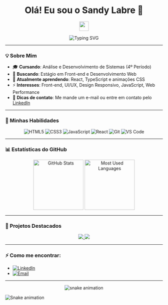 <h1 align="center">Olá! Eu sou o Sandy Labre 👋</h1>

<p align="center">
  <img src="https://media.giphy.com/media/hvRJCLFzcasrR4ia7z/giphy.gif" width="30px"/>
</p>

<div align="center">
  <img src="https://readme-typing-svg.herokuapp.com?font=Poppins&size=24&duration=4000&color=F7DF1E&center=true&vCenter=true&width=500&lines=Desenvolvedor+Front-End;Estudante+de+ADS;Amante+de+Tecnologia+%26+Inovação" alt="Typing SVG" />
</div>

---

### 💡 Sobre Mim
- 🎓 **Cursando**: Análise e Desenvolvimento de Sistemas (4º Período)
- 💼 **Buscando**: Estágio em Front-end e Desenvolvimento Web
- 🌱 **Atualmente aprendendo**: React, TypeScript e animações CSS
- ⚡ **Interesses**: Front-end, UI/UX, Design Responsivo, JavaScript, Web Performance
- 💬 **Dicas de contato**: Me mande um e-mail ou entre em contato pelo [LinkedIn](https://www.linkedin.com/in/sandy-labre)

---

### 🚀 Minhas Habilidades
<div align="center">
  <img src="https://img.shields.io/badge/-HTML5-E34F26?logo=html5&logoColor=fff" alt="HTML5" />
  <img src="https://img.shields.io/badge/-CSS3-1572B6?logo=css3&logoColor=fff" alt="CSS3" />
  <img src="https://img.shields.io/badge/-JavaScript-F7DF1E?logo=javascript&logoColor=black" alt="JavaScript" />
  <img src="https://img.shields.io/badge/-React-61DAFB?logo=react&logoColor=black" alt="React" />
  <img src="https://img.shields.io/badge/-Git-F05032?logo=git&logoColor=fff" alt="Git" />
  <img src="https://img.shields.io/badge/-VS%20Code-007ACC?logo=visual-studio-code&logoColor=fff" alt="VS Code" />
</div>

---

### 📊 Estatísticas do GitHub
<div align="center">
  <img height="160em" src="https://github-readme-stats.vercel.app/api?username=sandy-labre&show_icons=true&theme=radical&include_all_commits=true&count_private=true" alt="GitHub Stats"/>
  <img height="160em" src="https://github-readme-stats.vercel.app/api/top-langs/?username=sandy-labre&layout=compact&langs_count=8&theme=radical" alt="Most Used Languages"/>
</div>

---

### 🌟 Projetos Destacados
<div align="center">
  <a href="https://github.com/sandy-labre/CodeConnect">
    <img src="https://github-readme-stats.vercel.app/api/pin/?username=sandy-labre&repo=CodeConnect&theme=tokyonight" />
  </a>
  <a href="https://github.com/sandy-labre/todo-list-js">
    <img src="https://github-readme-stats.vercel.app/api/pin/?username=sandy-labre&repo=todo-list-js&theme=tokyonight" />
  </a>
</div>

---

### ⚡ Como me encontrar:
- [![LinkedIn](https://img.shields.io/badge/LinkedIn-blue?logo=linkedin&logoColor=white)](https://www.linkedin.com/in/sandy-labre)
- [![Email](https://img.shields.io/badge/Email-D14836?logo=gmail&logoColor=white)](mailto:sandy.labre@gmail.com)

---

<p align="center">
  <img src="https://raw.githubusercontent.com/sandy-labre/sandy-labre/main/github-contribution-grid-snake.svg" alt="snake animation" />
</p>

![Snake animation](https://github.com/sandy-labre/sandy-labre/blob/output/github-contribution-grid-snake.svg)






   
          

